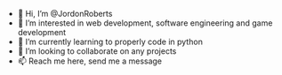 - 👋 Hi, I’m @JordonRoberts
- 👀 I’m interested in web development, software engineering and game development
- 🌱 I’m currently learning to properly code in python
- 💞️ I’m looking to collaborate on any projects
- 📫 Reach me here, send me a message

<!---
JordonRob/JordonRob is a ✨ special ✨ repository because its `README.md` (this file) appears on your GitHub profile.
You can click the Preview link to take a look at your changes.
--->

